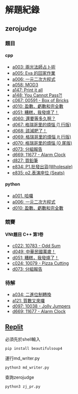 
# 解題紀錄

## zerojudge 

### 題目

#### cpp

- [a003: 兩光法師占卜術](./zerojudge/a003/)
- [a005: Eva 的回家作業](./zerojudge/a005/)
- [a006: 一元二次方程式](./zerojudge/a006/)
- [a058: MOD3](./zerojudge/a058/)
- [a147: Print it all](./zerojudge/a147/)
- [a148: You Cannot Pass?!](./zerojudge/a148/)
- [c067: 00591 - Box of Bricks](./zerojudge/c067/)
- [d010: 盈數、虧數和完全數](./zerojudge/d010/)
- [d051: 糟糕，我發燒了！](./zerojudge/d051/)
- [d060: 還要等多久啊？](./zerojudge/d051/)
- [d067: 格瑞哥里的煩惱 (1 行版)](./zerojudge/d051/)
- [d068: 該減肥了！](./zerojudge/d068/)
- [d069: 格瑞哥里的煩惱 (t 行版)](./zerojudge/d069/)
- [d070: 格瑞哥里的煩惱 (0 尾版)](./zerojudge/d070/)
- [d073: 分組報告](./zerojudge/d073/)
- [d669: 11677 - Alarm Clock](./zerojudge/d669/)
- [d827: 買鉛筆](./zerojudge/d827/)
- [e834: P1.批發出貨(Wholesale)](./zerojudge/e834/)
- [e835: p2.表演座位 (Seats)](./zerojudge/e835/)

#### python

- [a001. 哈囉](./zerojudge/a001/)
- [a006: 一元二次方程式](./zerojudge/a006/)
- [d010: 盈數、虧數和完全數](./zerojudge/d010/)

### 競賽

#### VNt題目 C++ 第1卷

- [c022: 10783 - Odd Sum](./zerojudge/c022/)
- [d049: 中華民國萬歲！](./zerojudge/d049/)
- [d051: 糟糕，我發燒了！](./zerojudge/d051/)
- [c024: 10079 - Pizza Cutting](./zerojudge/c024/)
- [d073: 分組報告](./zerojudge/d073/)

### 待解

- [a034: 二進位制轉換](https://zerojudge.tw/ShowProblem?problemid=a034)
- [a121: 質數又來囉](https://zerojudge.tw/ShowProblem?problemid=a121)
- [d097: 10038 - Jolly Jumpers](https://zerojudge.tw/ShowProblem?problemid=d097)
- [d669: 11677 - Alarm Clock](https://zerojudge.tw/ShowProblem?problemid=d669)

## [Replit](https://replit.com/@henryleecode23/solverecord#.replit)

必須先於shell輸入

```
pip install beautifulsoup4
```

運行md_writer.py

```
python3 md_writer.py
```

查詢zerojudge

```
python3 zj_pr.py
```
